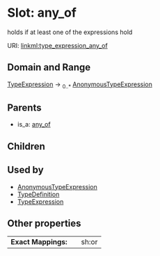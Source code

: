 
# Slot: any_of


holds if at least one of the expressions hold

URI: [linkml:type_expression_any_of](https://w3id.org/linkml/type_expression_any_of)


## Domain and Range

[TypeExpression](TypeExpression.md) &#8594;  <sub>0..\*</sub> [AnonymousTypeExpression](AnonymousTypeExpression.md)

## Parents

 *  is_a: [any_of](any_of.md)

## Children


## Used by

 * [AnonymousTypeExpression](AnonymousTypeExpression.md)
 * [TypeDefinition](TypeDefinition.md)
 * [TypeExpression](TypeExpression.md)

## Other properties

|  |  |  |
| --- | --- | --- |
| **Exact Mappings:** | | sh:or |

